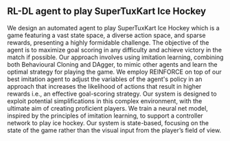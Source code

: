 ## RL-DL agent to play SuperTuxKart Ice Hockey

We design an automated agent to play SuperTuxKart Ice Hockey which is a game featuring a vast state space, a diverse action space, and sparse rewards, presenting a highly formidable challenge. The objective of the agent is to maximize goal scoring in any 
difficulty and achieve victory in the match if possible. Our approach involves using imitation learning, combining both Behavioural Cloning and DAgger, to mimic other agents and learn the optimal strategy for playing the game. We employ REINFORCE on top of 
our best imitation agent to adjust the variables of the agent's policy in an approach that increases the likelihood of actions that result in higher rewards i.e., an effective goal-scoring strategy. Our system is designed to exploit potential simplifications 
in this complex environment, with the ultimate aim of creating proficient players. We train a neural net model, inspired by the principles of imitation learning, to support a controller network to play ice hockey. Our system is state-based, focusing on the 
state of the game rather than the visual input from the player’s field of view.
